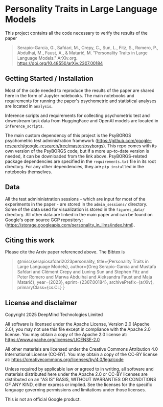 # Personality Traits in Large Language Models

This project contains all the code necessary to verify the results of the paper
> Serapio-García, G., Safdari, M., Crepy, C., Sun, L., Fitz, S., Romero, P.,
> Abdulhai, M., Faust, A., & Matarić, M. "Personality Traits in Large Language
> Models." ArXiv.org. https://doi.org/10.48550/arXiv.2307.00184

## Getting Started / Installation

Most of the code needed to reproduce the results of the paper are shared here in
the form of Jupyter notebooks. The main notebooks and requirements for running
the paper's psychometric and statistical analyses are located in `analysis`.

Inference scripts and requirements for collecting psychometric test and
downstream task data from HuggingFace and OpenAI models are located in
`inference_scripts`.

The main custom dependency of this project is the PsyBORGS psychometric test
administration framework
(https://github.com/google-research/google-research/tree/master/psyborgs). This
repo comes with its own version of the PsyBORGS code, but if a more up-to-date
version is needed, it can be downloaded from the link above. PsyBORGS-related
package dependencies are specified in the `requirements.txt` file in its root
directory. For any other dependencies, they are `pip install`ed in the notebooks
themselves.

## Data

All the test admininistration sessions - which are input for most of the
experiments in the paper - are stored in the `admin_sessions/` directory. Some
of the data used for visualization is stored in the `figures_data/` directory.
All other data are linked in the main paper and can be found on Google's
open source GCP repository:
(https://storage.googleapis.com/personality_in_llms/index.html).

## Citing this work

Please cite the Arxiv paper referenced above. The Bibtex is
> @misc{serapiosafdari2023personality,
>       title={Personality Traits in Large Language Models},
>       author={Greg Serapio-García and Mustafa Safdari and Clément Crepy and
Luning Sun and Stephen Fitz and Peter Romero and Marwa Abdulhai and Aleksandra
Faust and Maja Matarić},
>       year={2023},
>       eprint={2307.00184},
>       archivePrefix={arXiv},
>       primaryClass={cs.CL}
> }

## License and disclaimer

Copyright 2025 DeepMind Technologies Limited

All software is licensed under the Apache License, Version 2.0 (Apache 2.0);
you may not use this file except in compliance with the Apache 2.0 license.
You may obtain a copy of the Apache 2.0 license at:
https://www.apache.org/licenses/LICENSE-2.0

All other materials are licensed under the Creative Commons Attribution 4.0
International License (CC-BY). You may obtain a copy of the CC-BY license at:
https://creativecommons.org/licenses/by/4.0/legalcode

Unless required by applicable law or agreed to in writing, all software and
materials distributed here under the Apache 2.0 or CC-BY licenses are
distributed on an "AS IS" BASIS, WITHOUT WARRANTIES OR CONDITIONS OF ANY KIND,
either express or implied. See the licenses for the specific language governing
permissions and limitations under those licenses.

This is not an official Google product.
